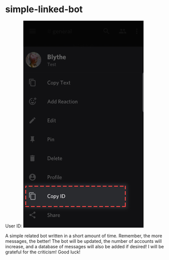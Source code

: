 # simple-linked-bot
User ID:
![Image alt](https://github.com/nvrxq/simple-linked-bot/blob/main/5And_.jpg)




A simple related bot written in a short amount of time.
Remember, the more messages, the better!
The bot will be updated, the number of accounts will increase, and a database of messages will also be added if desired!
I will be grateful for the criticism!
Good luck!
